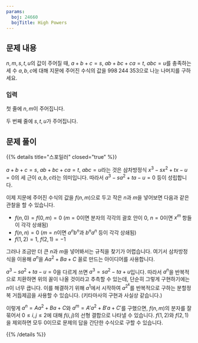 ```yaml
---
params:
  boj: 24660
  bojTitle: High Powers
---
```


## 문제 내용

$n, m, s, t, u$의 값이 주어질 때, $a + b + c = s$, $ab + bc + ca = t$, $abc = u$를 충족하는 세 수 $a, b, c$에 대해 지문에 주어진 수식의 값을 $998\;244\;353$으로 나눈 나머지를 구하세요.

### 입력

첫 줄에 $n, m$이 주어집니다.

두 번째 줄에 $s, t, u$가 주어집니다.

## 문제 풀이

{{% details title="스포일러" closed="true" %}}

$a + b + c = s$, $ab + bc + ca = t$, $abc = u$라는 것은 삼차방정식 $x^3 - sx^2 + tx - u = 0$의 세 근이 $a, b, c$라는 의미입니다. 따라서 $a^3 - sa^2 + ta - u = 0$ 등이 성립합니다.

이제 지문에 주어진 수식의 값을 $f(n, m)$으로 두고 작은 $n$과 $m$을 넣어보면 다음과 같은 관찰을 할 수 있습니다.

* $f(n, 0) = f(0, m) = 0$ ($m = 0$이면 분자의 각각의 괄호 안이 0, $n = 0$이면 $x^m$ 항들이 각각 상쇄됨)
* $f(n, n) = 0$ ($m = n$이면 $a^n b^n$과 $b^n a^n$ 등이 각각 상쇄됨)
* $f(1, 2) = 1$, $f(2, 1) = -1$

그러나 조금만 더 큰 $n$과 $m$을 넣어봐서는 규칙을 찾기가 어렵습니다. 여기서 삼차방정식을 이용해 $a^n$을 $Aa^2 + Ba + C$ 꼴로 만드는 아이디어를 사용합니다.

$a^3 - sa^2 + ta - u = 0$을 다르게 쓰면 $a^3 = sa^2 - ta + u$입니다. 따라서 $a^n$을 반복적으로 치환하면 위의 꼴이 나올 것이라고 추측할 수 있는데, 단순히 그렇게 구현하기에는 $n$이 너무 큽니다.
이를 해결하기 위해 $a^1$에서 시작하여 $a^{2^k}$를 반복적으로 구하는 분할정복 거듭제곱을 사용할 수 있습니다. (키타마사의 구현과 사실상 같습니다.)

이렇게 $a^n = Aa^2 + Ba + C$와 $a^m = A'a^2 + B'a + C'$를 구했으면, $f(n, m)$의 분자를 잘 묶어서 $0 \le i, j \le 2$에 대해 $f(i, j)$의 선형 결합으로 나타낼 수 있습니다.
$f(1, 2)$와 $f(2, 1)$을 제외하면 모두 0이므로 문제의 답을 간단한 수식으로 구할 수 있습니다.

{{% /details %}}
